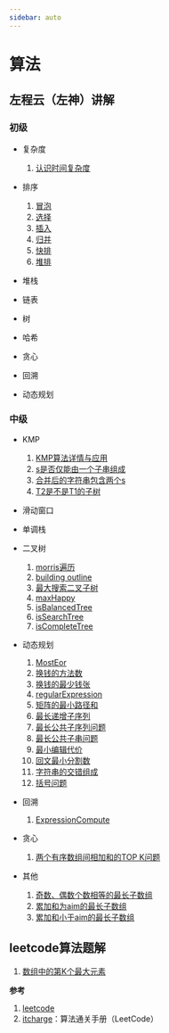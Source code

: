 ```yaml
---
sidebar: auto
---
```

<!-- [[TOC]] -->
# 算法

## 左程云（左神）讲解
### 初级
- 复杂度
   1. [认识时间复杂度](./zuochengyun/complexity)
  
- 排序
   1. [冒泡](./zuochengyun/bubble)
   1. [选择](./zuochengyun/select)
   1. [插入](./zuochengyun/insert)
   1. [归并](./zuochengyun/merge)
   1. [快排](./zuochengyun/quick)
   1. [堆排](./zuochengyun/heap) 

- 堆栈
- 链表
- 树
- 哈希
- 贪心
- 回溯
- 动态规划

### 中级
- KMP
  1. [KMP算法详情与应用](./zuochengyun/kmp.md)
  2. [s是否仅能由一个子串组成](./zuochengyun/madeOfOneSubstr.md)
  3. [合并后的字符串包含两个s](./zuochengyun/suppleString.md)
  4. [T2是不是T1的子树](./zuochengyun/isSubtree.md)
   
- 滑动窗口
- 单调栈
- 二叉树
   1. [morris遍历](./zuochengyun/morris.md)
   2. [building outline](./zuochengyun/buildingOutline.md)
   3. [最大搜索二叉子树](./zuochengyun/maxBST.md)
   4. [maxHappy](./zuochengyun/maxHappy.md)
   5. [isBalancedTree](./zuochengyun/isBalancedTree.md)
   6. [isSearchTree](./zuochengyun/isSearchTree.md)
   7. [isCompleteTree](./zuochengyun/isCompleteTree.md)
  
- 动态规划
   1. [MostEor](./zuochengyun/mostEor.md)
   1. [换钱的方法数](./zuochengyun/coinWays.md)
   1. [换钱的最少钱张](./zuochengyun/coinCountMin.md)
   1. [regularExpression](./zuochengyun/regularExpression.md)
   1. [矩阵的最小路径和](./zuochengyun/smallPath.md)
   1. [最长递增子序列](./zuochengyun/longestIncreaseSubsequence.md)
   1. [最长公共子序列问题](./zuochengyun/longestCommonSubsequence.md)
   1. [最长公共子串问题](./zuochengyun/longestCommonSubstr.md)
   1. [最小编辑代价](./zuochengyun/leastEditCost.md)
   1. [回文最小分割数](./zuochengyun/smallestCut.md)
   1. [字符串的交错组成](./zuochengyun/intersectCompose.md)
   1. [括号问题](./zuochengyun/validMaxLen.md)

- 回溯
   1. [ExpressionCompute](./zuochengyun/expressionCompute.md)

- 贪心
   1. [两个有序数组间相加和的TOP K问题](./zuochengyun/topKOfArraySum.md)
  
- 其他
   1. [奇数、偶数个数相等的最长子数组](./zuochengyun/longestSubarrayOfEqualParity.md)
   1. [累加和为aim的最长子数组](./zuochengyun/longestSubarraySum.md)
   1. [累加和小于aim的最长子数组](./zuochengyun/longestSubarrayLessSum.md)

## leetcode算法题解
1. [数组中的第K个最大元素](./leetcode/L0215KthLargestInArray.md)

**参考**
1. [leetcode](https://leetcode.cn/)
2. [itcharge](https://algo.itcharge.cn/)：算法通关手册（LeetCode）